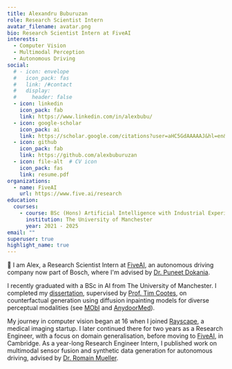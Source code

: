 ```yaml
---
title: Alexandru Buburuzan
role: Research Scientist Intern
avatar_filename: avatar.png
bio: Research Scientist Intern at FiveAI
interests:
  - Computer Vision
  - Multimodal Perception
  - Autonomous Driving
social:
  # - icon: envelope
  #   icon_pack: fas
  #   link: /#contact
  #   display:
  #     header: false
  - icon: linkedin
    icon_pack: fab
    link: https://www.linkedin.com/in/alexbubu/
  - icon: google-scholar
    icon_pack: ai
    link: https://scholar.google.com/citations?user=aHC5GdAAAAAJ&hl=en&oi=ao
  - icon: github
    icon_pack: fab
    link: https://github.com/alexbuburuzan
  - icon: file-alt  # CV icon
    icon_pack: fas
    link: resume.pdf
organizations:
  - name: FiveAI
    url: https://www.five.ai/research
education:
  courses:
    - course: BSc (Hons) Artificial Intelligence with Industrial Experience
      institution: The University of Manchester
      year: 2021 - 2025
email: ""
superuser: true
highlight_name: true
---
```

👋 I am Alex, a Research Scientist Intern at [FiveAI](https://www.five.ai/research), an autonomous driving company now part of Bosch, where I'm advised by [Dr. Puneet Dokania](https://puneetkdokania.github.io/).

I recently graduated with a BSc in AI from The University of Manchester. I completed my [dissertation](https://arxiv.org/pdf/2507.23058), supervised by [Prof. Tim Cootes](https://scholar.google.com/citations?user=zhlk0OsAAAAJ&hl=en), on counterfactual generation using diffusion inpainting models for diverse perceptual modalities (see [MObI](https://alexbubu.com/mobi) and [AnydoorMed](https://alexbubu.com/anydoormed)).

My journey in computer vision began at 16 when I joined [Rayscape](https://rayscape.ai/), a medical imaging startup. I later continued there for two years as a Research Engineer, with a focus on domain generalisation, before moving to [FiveAI](https://www.five.ai/research), in Cambridge. As a year-long Research Engineer Intern, I published work on multimodal sensor fusion and synthetic data generation for autonomous driving, advised by [Dr. Romain Mueller](https://scholar.google.com/citations?user=6K_Z_9sAAAAJ&hl=en).